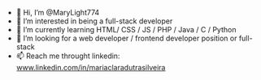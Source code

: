- 👋 Hi, I’m @MaryLight774
- 👀 I’m interested in being a full-stack developer
- 🌱 I’m currently learning HTML/ CSS / JS / PHP / Java / C / Python
- 💞️ I’m looking for a web developer / frontend developer position or full-stack
- 📫 Reach me throught linkedin: www.linkedin.com/in/mariaclaradutrasilveira

<!---
MaryLight774/MaryLight774 is a ✨ special ✨ repository because its `README.md` (this file) appears on your GitHub profile.
You can click the Preview link to take a look at your changes.
--->
